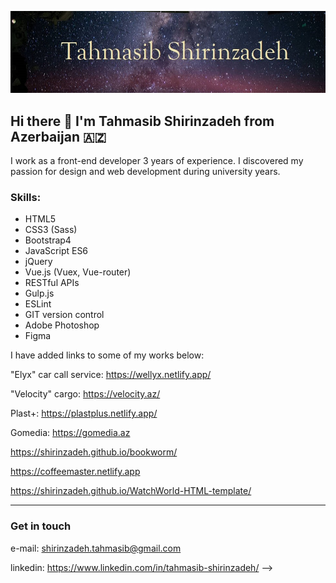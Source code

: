 ![image](./github-image.jpg)
## Hi there 👋 I'm Tahmasib Shirinzadeh from Azerbaijan :azerbaijan:

I work as a front-end developer 3 years of experience. I discovered my passion for design and web development during university years.

### Skills:

- HTML5
- CSS3 (Sass)
- Bootstrap4
- JavaScript ES6
- jQuery
- Vue.js (Vuex, Vue-router)
- RESTful APIs
- Gulp.js
- ESLint
- GIT version control
- Adobe Photoshop
- Figma

 I have added links to some of my works below:
 
"Elyx" car call service: https://wellyx.netlify.app/

"Velocity" cargo: https://velocity.az/

Plast+: https://plastplus.netlify.app/

Gomedia: https://gomedia.az

https://shirinzadeh.github.io/bookworm/

https://coffeemaster.netlify.app

https://shirinzadeh.github.io/WatchWorld-HTML-template/

---

### Get in touch

e-mail: shirinzadeh.tahmasib@gmail.com

linkedin: https://www.linkedin.com/in/tahmasib-shirinzadeh/
-->

<!--
**shirinzadeh/shirinzadeh** is a ✨ _special_ ✨ repository because its `README.md` (this file) appears on your GitHub profile.


